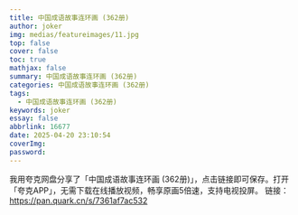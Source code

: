 ```yaml
---
title: 中国成语故事连环画 (362册)
author: joker
img: medias/featureimages/11.jpg
top: false
cover: false
toc: true
mathjax: false
summary: 中国成语故事连环画 (362册)
categories: 中国成语故事连环画 (362册)
tags:
  - 中国成语故事连环画 (362册)
keywords: joker
essay: false
abbrlink: 16677
date: 2025-04-20 23:10:54
coverImg:
password:
---
```


我用夸克网盘分享了「中国成语故事连环画 (362册)」，点击链接即可保存。打开「夸克APP」，无需下载在线播放视频，畅享原画5倍速，支持电视投屏。
链接：https://pan.quark.cn/s/7361af7ac532
